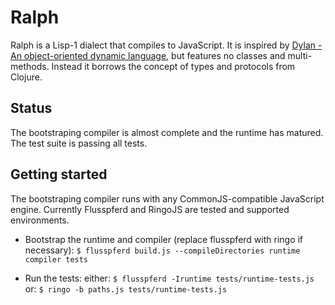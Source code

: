 # Ralph

Ralph is a Lisp-1 dialect that compiles to JavaScript. It is inspired by
[Dylan - An object-oriented dynamic language](http://lispm.dyndns.org/documentation/prefix-dylan/book.annotated/annotated-manual.html), but features no classes and multi-methods. Instead it borrows the concept of types and protocols from Clojure.

## Status

The bootstraping compiler is almost complete and the runtime has matured.
The test suite is passing all tests.

## Getting started

The bootstraping compiler runs with any CommonJS-compatible JavaScript engine.
Currently Flusspferd and RingoJS are tested and supported environments.

- Bootstrap the runtime and compiler (replace flusspferd with ringo if necessary):
  `$ flusspferd build.js --compileDirectories runtime compiler tests`

- Run the tests:
  either: `$ flusspferd -Iruntime tests/runtime-tests.js`
  or: `$ ringo -b paths.js tests/runtime-tests.js`